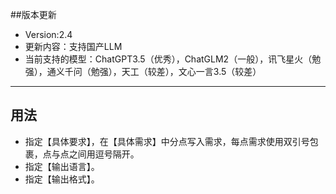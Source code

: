 ##版本更新
- Version:2.4
- 更新内容：支持国产LLM
- 当前支持的模型：ChatGPT3.5（优秀），ChatGLM2（一般），讯飞星火（勉强），通义千问（勉强），天工（较差），文心一言3.5（较差）

---

## 用法

- 指定【具体要求】，在【具体需求】中分点写入需求，每点需求使用双引号包裹，点与点之间用逗号隔开。
- 指定【输出语言】。
- 指定【输出格式】。
